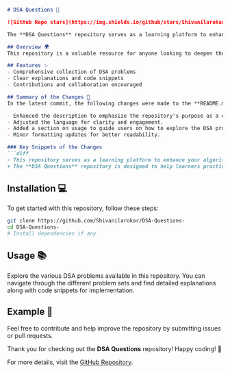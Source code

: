 ```markdown
# DSA Questions 🤖

![GitHub Repo stars](https://img.shields.io/github/stars/Shivanilarokar/DSA-Questions-?style=social) ![GitHub forks](https://img.shields.io/github/forks/Shivanilarokar/DSA-Questions-?style=social) ![GitHub issues](https://img.shields.io/github/issues/Shivanilarokar/DSA-Questions-)

The **DSA Questions** repository serves as a learning platform to enhance your algorithmic skills and improve your understanding of Data Structures and Algorithms (DSA). This repository provides a comprehensive collection of DSA problems with examples and code snippets for practical understanding. Contributions are welcome!

## Overview 🌍
This repository is a valuable resource for anyone looking to deepen their knowledge of Data Structures and Algorithms (DSA). It includes a variety of problems that cater to different levels of expertise, from beginners to advanced learners.

## Features ✨
- Comprehensive collection of DSA problems
- Clear explanations and code snippets
- Contributions and collaboration encouraged

## Summary of the Changes 📝
In the latest commit, the following changes were made to the **README.md** file:

- Enhanced the description to emphasize the repository's purpose as a comprehensive learning platform.
- Adjusted the language for clarity and engagement.
- Added a section on usage to guide users on how to explore the DSA problems.
- Minor formatting updates for better readability.

### Key Snippets of the Changes
```diff
- This repository serves as a learning platform to enhance your algorithmic skills and improve your understanding of Data Structures and Algorithms (DSA).
+ The **DSA Questions** repository is designed to help learners practice and master their algorithmic skills while improving their understanding of Data Structures and Algorithms (DSA). This repository serves as a comprehensive learning platform, providing a wide range of DSA problems with examples and code snippets for practical understanding. Contributions are welcome!
```

## Installation 💻
To get started with this repository, follow these steps:
```bash
git clone https://github.com/Shivanilarokar/DSA-Questions-
cd DSA-Questions-
# Install dependencies if any
```

## Usage 📚
Explore the various DSA problems available in this repository. You can navigate through the different problem sets and find detailed explanations along with code snippets for implementation.

## Example 📖
Feel free to contribute and help improve the repository by submitting issues or pull requests.

Thank you for checking out the **DSA Questions** repository! Happy coding! 🎉

For more details, visit the [GitHub Repository](https://github.com/Shivanilarokar/DSA-Questions-).
```